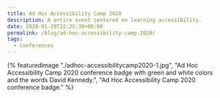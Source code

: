 ```yaml
---
title: Ad Hoc Accessibility Camp 2020
description: A entire event centered on learning accessibility.
date: 2020-01-29T22:25:30+00:00
permalink: /blog/ad-hoc-accessibility-camp-2020/
tags:
  - Conferences
---
```


{% featuredimage "./adhoc-accessibilitycamp2020-1.jpg", "Ad Hoc Accessibility Camp 2020 conference badge with green and white colors and the words David Kennedy.", "Ad Hoc Accessibility Camp 2020 conference badge." %}
